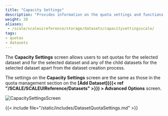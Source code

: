 ```yaml
---
title: "Capacity Settings"
description: "Provides information on the quota settings and functions found on the Capacity Settings screen."
weight: 30
aliases:
 - /scale/scaleuireference/storage/datasets/capacitysettingsscale/
tags:
- quotas
- datasets
---
```


The **Capacity Settings** screen allows users to set quotas for the selected dataset and for the selected dataset and any of the child datasets for the selected dataset apart from the dataset creation process.

The settings on the **Capacity Settings** screen are the same as those in the quota management section on the **[Add Dataset]({{< ref "/SCALE/SCALEUIReference/Datasets" >}}) > Advanced Options** screen.

![CapacitySettingsScreen](/images/SCALE/Datasets/CapacitySettingsScreen.png "Capacity Settings Screen")

{{< include file="/static/includes/DatasetQuotaSettings.md" >}}
